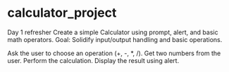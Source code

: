 # calculator_project
Day 1 refresher
Create a simple Calculator using prompt, alert, and basic math operators.
Goal: Solidify input/output handling and basic operations.

Ask the user to choose an operation (+, -, *, /).
Get two numbers from the user.
Perform the calculation.
Display the result using alert.
